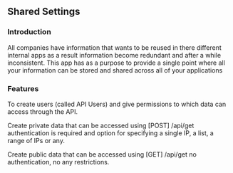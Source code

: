 ## Shared Settings

### Introduction

All companies have information that wants to be reused in there different internal apps as a result information become redundant and after a while inconsistent. This app has as a purpose to provide a single point where all your information can be stored and shared across all of your applications

### Features

To create users (called API Users) and give permissions to which data can access through the API.

Create private data that can be accessed using [POST] /api/get authentication is required and option for specifying a single IP, a list, a range of IPs or any.

Create public data that can be accessed using [GET] /api/get no authentication, no any restrictions.